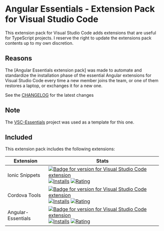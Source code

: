 # Angular Essentials - Extension Pack for Visual Studio Code

<!-- [![Badge for version for Visual Studio Code extension](https://vsmarketplacebadge.apphb.com/version-short/Gydunhn.ionicangular-essentials.svg?color=blue&style=?style=for-the-badge&logo=visual-studio-code)](https://marketplace.visualstudio.com/items?itemName=Gydunhn.ionicangular-essentials) [![Installs](https://vsmarketplacebadge.apphb.com/installs-short/Gydunhn.ionicangular-essentials.svg?color=blue&style=flat-square)](https://marketplace.visualstudio.com/items?itemName=Gydunhn.ionicangular-essentials) [![Downloads](https://vsmarketplacebadge.apphb.com/downloads-short/Gydunhn.ionicangular-essentials.svg?color=blue&style=flat-square)](https://marketplace.visualstudio.com/items?itemName=Gydunhn.ionicangular-essentials) [![StarRating](https://vsmarketplacebadge.apphb.com/rating-star/Gydunhn.ionicangular-essentials.svg?color=blue&style=flat-square)](https://marketplace.visualstudio.com/items?itemName=Gydunhn.ionicangular-essentials) [![Rating](https://vsmarketplacebadge.apphb.com/rating-short/Gydunhn.ionicangular-essentials.svg?color=blue&style=flat-square)](https://marketplace.visualstudio.com/items?itemName=Gydunhn.ionicangular-essentials)    -->

This extension pack for Visual Studio Code adds extensions that are useful for TypeScript projects. I reserve the right to update the extensions pack contents up to my own discretion.

## Reasons

The [Angular Essentials extension pack] was made to automate and standardize the installation phase of the essential Angular extensions for Visual Studio Code every time a new member joins the team, or one of them restores a laptop, or exchanges it for a new one.

See the [CHANGELOG](CHANGELOG.md) for the latest changes

## Note
The [VSC-Essentials] project was used as a template for this one.

## Included

This extension pack includes the following extensions:

| Extension                   | Stats                                                                                                                                                                                                                                                                                                                                                                                                                                                                                                                                                                                                                                                                                                                                                                                |
|-----------------------------|--------------------------------------------------------------------------------------------------------------------------------------------------------------------------------------------------------------------------------------------------------------------------------------------------------------------------------------------------------------------------------------------------------------------------------------------------------------------------------------------------------------------------------------------------------------------------------------------------------------------------------------------------------------------------------------------------------------------------------------------------------------------------------------|
| Ionic Snippets | [![Badge for version for Visual Studio Code extension](https://vsmarketplacebadge.apphb.com/version-short/fivethree.vscode-ionic-snippets.svg?color=blue&style=?style=for-the-badge&logo=visual-studio-code)](https://marketplace.visualstudio.com/items?itemName=fivethree.vscode-ionic-snippets) [![Installs](https://vsmarketplacebadge.apphb.com/installs-short/fivethree.vscode-ionic-snippets.svg?color=blue&style=flat-square)](https://marketplace.visualstudio.com/items?itemName=fivethree.vscode-ionic-snippets) [![Rating](https://vsmarketplacebadge.apphb.com/rating-short/fivethree.vscode-ionic-snippets.svg?color=blue&style=flat-square)](https://marketplace.visualstudio.com/items?itemName=fivethree.vscode-ionic-snippets)                                                                                                             |
| Cordova Tools | [![Badge for version for Visual Studio Code extension](https://vsmarketplacebadge.apphb.com/version-short/Msjsdiag.cordova-tools.svg?color=blue&style=?style=for-the-badge&logo=visual-studio-code)](https://marketplace.visualstudio.com/items?itemName=Msjsdiag.cordova-tools) [![Installs](https://vsmarketplacebadge.apphb.com/installs-short/Msjsdiag.cordova-tools.svg?color=blue&style=flat-square)](https://marketplace.visualstudio.com/items?itemName=Msjsdiag.cordova-tools) [![Rating](https://vsmarketplacebadge.apphb.com/rating-short/Msjsdiag.cordova-tools.svg?color=blue&style=flat-square)](https://marketplace.visualstudio.com/items?itemName=Msjsdiag.cordova-tools)                                                       |
| Angular-Essentials | [![Badge for version for Visual Studio Code extension](https://vsmarketplacebadge.apphb.com/version-short/Gydunhn.angular-essentials.svg?color=blue&style=?style=for-the-badge&logo=visual-studio-code)](https://marketplace.visualstudio.com/items?itemName=Gydunhn.angular-essentials) [![Installs](https://vsmarketplacebadge.apphb.com/installs-short/Gydunhn.angular-essentials.svg?color=blue&style=flat-square)](https://marketplace.visualstudio.com/items?itemName=Gydunhn.angular-essentials) [![Rating](https://vsmarketplacebadge.apphb.com/rating-short/Gydunhn.angular-essentials.svg?color=blue&style=flat-square)](https://marketplace.visualstudio.com/items?itemName=Gydunhn.angular-essentials)                                                 |

[VSC-Essentials]: https://github.com/Gydunhn/IonicAngular-Essentials
[IonicAngular Essentials extension pack]: https://marketplace.visualstudio.com/items?itemName=Gydunhn.ionicangular-essentials
